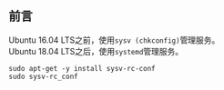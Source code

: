 ---
---
## 前言

Ubuntu 16.04 LTS之前，使用`sysv (chkconfig)`管理服务。<br/>
Ubuntu 18.04 LTS之后，使用`systemd`管理服务。<br/>

```
sudo apt-get -y install sysv-rc-conf
sudo sysv-rc_conf
```
